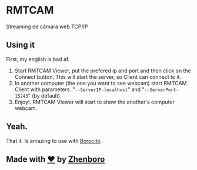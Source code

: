 # RMTCAM
Streaming de cámara web TCP/IP

## Using it
First, my english is bad af.  

1. Start RMTCAM Viewer, put the prefered ip and port and then click on the Connect button. This will start the server, so Client can connect to it.  
2. In another computer (the one you want to see webcam) start RMTCAM Client with parameters. "`--ServerIP-localhost`" and "`--ServerPort-15243`" (by default).  
3. Enjoy!. RMTCAM Viewer will start to show the another's computer webcam.  

## Yeah.
That it. Is amazing to use with [Borocito](https://github.com/Zhenboro/Borocito).  

## Made with [♥](https://es.wikipedia.org/wiki/Amor) by [Zhenboro](https://github.com/Zhenboro)
